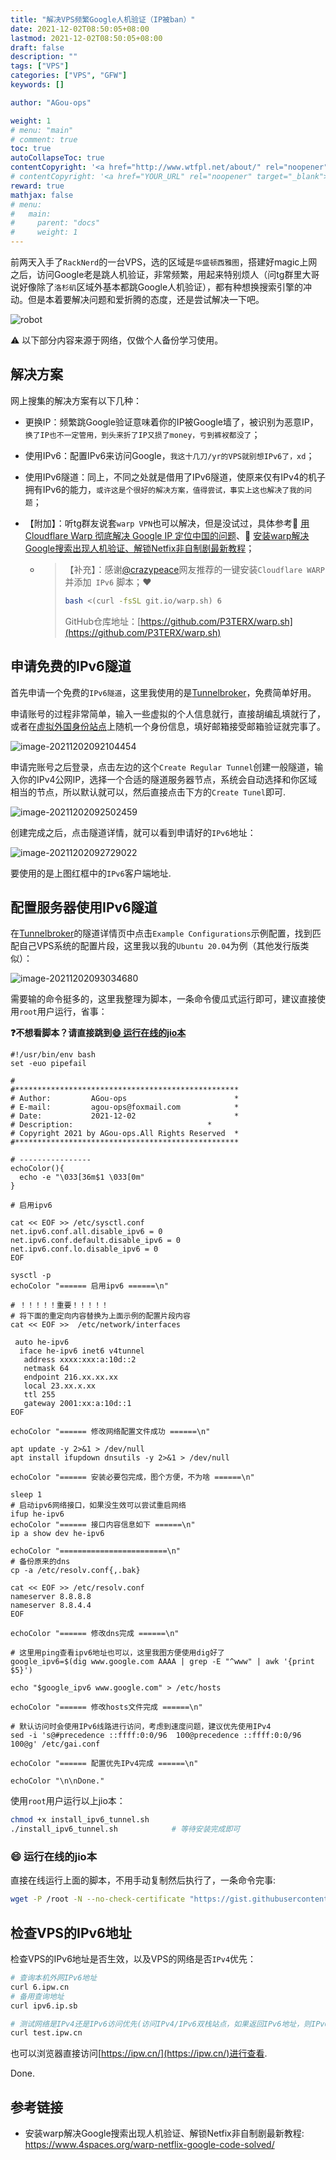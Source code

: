 ```yaml
---
title: "解决VPS频繁Google人机验证（IP被ban）"
date: 2021-12-02T08:50:05+08:00
lastmod: 2021-12-02T08:50:05+08:00
draft: false
description: ""
tags: ["VPS"]
categories: ["VPS", "GFW"]
keywords: []

author: "AGou-ops"

weight: 1
# menu: "main"
# comment: true
toc: true
autoCollapseToc: true
contentCopyright: '<a href="http://www.wtfpl.net/about/" rel="noopener" target="_blank">WTFPL v2</a>'
# contentCopyright: '<a href="YOUR_URL" rel="noopener" target="_blank">See origin</a>'
reward: true
mathjax: false
# menu:
#   main:
#     parent: "docs"
#     weight: 1
---
```


前两天入手了`RackNerd`的一台VPS，选的区域是`华盛顿西雅图`，搭建好magic上网之后，访问Google老是跳人机验证，非常频繁，用起来特别烦人（问tg群里大哥说好像除了`洛杉矶`区域外基本都跳Google人机验证），都有种想换搜索引擎的冲动。但是本着要解决问题和爱折腾的态度，还是尝试解决一下吧。

![robot](https://cdn.agou-ops.cn/blog-images/%E4%B8%8B%E8%BD%BD.png)

:warning: 以下部分内容来源于网络，仅做个人备份学习使用。

<!--more-->

## 解决方案

网上搜集的解决方案有以下几种：

- 更换IP：频繁跳Google验证意味着你的IP被Google墙了，被识别为恶意IP，`换了IP也不一定管用，到头来折了IP又损了money，亏到裤衩都没了`；

- 使用IPv6：配置IPv6来访问Google，`我这十几刀/yr的VPS就别想IPv6了，xd`；

- 使用IPv6隧道：同上，不同之处就是借用了IPv6隧道，使原来仅有IPv4的机子拥有IPv6的能力，`或许这是个很好的解决方案，值得尝试，事实上这也解决了我的问题`；

- 【附加】：听tg群友说套`warp VPN`也可以解决，但是没试过，具体参考:link: [用 Cloudflare Warp 彻底解决 Google IP 定位中国的问题](https://www.v2ex.com/t/800581)、:link: [安装warp解决Google搜索出现人机验证、解锁Netfix非自制剧最新教程](https://www.4spaces.org/warp-netflix-google-code-solved/)；

    - > 【补充】：感谢[@crazypeace](https://github.com/crazypeace)网友推荐的一键安装`Cloudflare WARP` 并添加` IPv6` 脚本；:heart:
        >
        > ```bash
        > bash <(curl -fsSL git.io/warp.sh) 6
        > ```
        >
        > GitHub仓库地址：[https://github.com/P3TERX/warp.sh](https://github.com/P3TERX/warp.sh)


## 申请免费的IPv6隧道

首先申请一个免费的`IPv6隧道`，这里我使用的是[Tunnelbroker](https://tunnelbroker.net/)，免费简单好用。

申请账号的过程非常简单，输入一些虚拟的个人信息就行，直接胡编乱填就行了，或者在[虚拟外国身份站点](https://www.fakenamegenerator.com/advanced.php?t=country&n%5B%5D=us&c%5B%5D=us&gen=100&age-min=19&age-max=21)上随机一个身份信息，填好邮箱接受邮箱验证就完事了。

![image-20211202092104454](https://cdn.agou-ops.cn/others/image-20211202092104454.png)

 申请完账号之后登录，点击左边的这个`Create Regular Tunnel`创建一般隧道，输入你的IPv4公网IP，选择一个合适的隧道服务器节点，系统会自动选择和你区域相当的节点，所以默认就可以，然后直接点击下方的`Create Tunel`即可.

![image-20211202092502459](https://cdn.agou-ops.cn/others/image-20211202092502459.png)

创建完成之后，点击隧道详情，就可以看到申请好的`IPv6`地址：

![image-20211202092729022](https://cdn.agou-ops.cn/others/image-20211202092729022.png)

要使用的是上图红框中的`IPv6`客户端地址.

## 配置服务器使用IPv6隧道

在[Tunnelbroker](https://tunnelbroker.net/)的隧道详情页中点击`Example Configurations`示例配置，找到匹配自己VPS系统的配置片段，这里我以我的`Ubuntu 20.04`为例（其他发行版类似）：

![image-20211202093034680](https://cdn.agou-ops.cn/others/image-20211202093034680.png)

需要输的命令挺多的，这里我整理为脚本，一条命令傻瓜式运行即可，建议直接使用`root`用户运行，省事：

**:question:不想看脚本？请直接跳到[:smile: 运行在线的jio本](./#-运行在线的jio本)**

```shell
#!/usr/bin/env bash 
set -euo pipefail

#
#**************************************************
# Author:         AGou-ops                        *
# E-mail:         agou-ops@foxmail.com            *
# Date:           2021-12-02                      *
# Description:                              *
# Copyright 2021 by AGou-ops.All Rights Reserved  *
#**************************************************

# ----------------
echoColor(){
  echo -e "\033[36m$1 \033[0m"
}

# 启用ipv6

cat << EOF >> /etc/sysctl.conf
net.ipv6.conf.all.disable_ipv6 = 0
net.ipv6.conf.default.disable_ipv6 = 0
net.ipv6.conf.lo.disable_ipv6 = 0
EOF

sysctl -p
echoColor "====== 启用ipv6 ======\n"

# ！！！！！重要！！！！！
# 将下面的重定向内容替换为上面示例的配置片段内容
cat << EOF >>  /etc/network/interfaces

 auto he-ipv6
  iface he-ipv6 inet6 v4tunnel
   address xxxx:xxx:a:10d::2
   netmask 64
   endpoint 216.xx.xx.xx
   local 23.xx.x.xx
   ttl 255
   gateway 2001:xx:a:10d::1
EOF

echoColor "====== 修改网络配置文件成功 ======\n"

apt update -y 2>&1 > /dev/null
apt install ifupdown dnsutils -y 2>&1 > /dev/null

echoColor "====== 安装必要包完成，图个方便，不为啥 ======\n"

sleep 1
# 启动ipv6网络接口，如果没生效可以尝试重启网络
ifup he-ipv6
echoColor "====== 接口内容信息如下 ======\n"
ip a show dev he-ipv6

echoColor "========================\n"
# 备份原来的dns
cp -a /etc/resolv.conf{,.bak}

cat << EOF >> /etc/resolv.conf
nameserver 8.8.8.8
nameserver 8.8.4.4
EOF

echoColor "====== 修改dns完成 ======\n"

# 这里用ping查看ipv6地址也可以，这里我图方便使用dig好了
google_ipv6=$(dig www.google.com AAAA | grep -E "^www" | awk '{print $5}')

echo "$google_ipv6 www.google.com" > /etc/hosts

echoColor "====== 修改hosts文件完成 ======\n"

# 默认访问时会使用IPv6线路进行访问，考虑到速度问题，建议优先使用IPv4
sed -i 's@#precedence ::ffff:0:0/96  100@precedence ::ffff:0:0/96  100@g' /etc/gai.conf

echoColor "====== 配置优先IPv4完成 ======\n"

echoColor "\n\nDone."
```

使用`root`用户运行以上jio本：

```bash
chmod +x install_ipv6_tunnel.sh
./install_ipv6_tunnel.sh			# 等待安装完成即可
```

### :smile: 运行在线的jio本

直接在线运行上面的脚本，不用手动复制然后执行了，一条命令完事:

```bash
wget -P /root -N --no-check-certificate "https://gist.githubusercontent.com/AGou-ops/d0c65269da6c77e49a410c6dbe9ce244/raw/e81ed2bcaea9aef80eeda799adbba2bfb63b2f67/install_ipv6_tunnel.sh" && chmod +x /root/install_ipv6_tunnel.sh && /root/install_ipv6_tunnel.sh
```

## 检查VPS的IPv6地址

检查VPS的IPv6地址是否生效，以及VPS的网络是否`IPv4`优先：

```bash
# 查询本机外网IPv6地址
curl 6.ipw.cn
# 备用查询地址
curl ipv6.ip.sb

# 测试网络是IPv4还是IPv6访问优先(访问IPv4/IPv6双栈站点，如果返回IPv6地址，则IPv6访问优先)
curl test.ipw.cn
```

也可以浏览器直接访问[https://ipw.cn/](https://ipw.cn/)进行查看.

Done.

## 参考链接

- 安装warp解决Google搜索出现人机验证、解锁Netfix非自制剧最新教程: https://www.4spaces.org/warp-netflix-google-code-solved/

